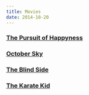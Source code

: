 ```yaml
---
title: Movies
date: 2014-10-20
---
```


### [The Pursuit of Happyness](http://www.imdb.com/title/tt0454921/)

### [October Sky](http://www.imdb.com/title/tt0132477/)
    
### [The Blind Side](http://www.imdb.com/title/tt0878804/)

### [The Karate Kid](http://www.imdb.com/title/tt0087538/)
